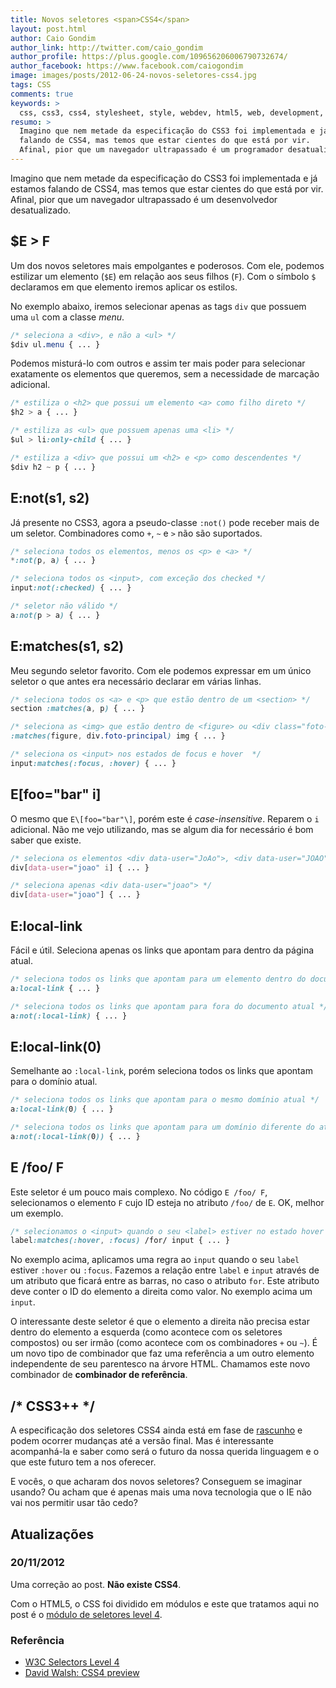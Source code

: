 ```yaml
---
title: Novos seletores <span>CSS4</span>
layout: post.html
author: Caio Gondim
author_link: http://twitter.com/caio_gondim
author_profile: https://plus.google.com/109656206006790732674/
author_facebook: https://www.facebook.com/caiogondim
image: images/posts/2012-06-24-novos-seletores-css4.jpg
tags: CSS
comments: true
keywords: >
  css, css3, css4, stylesheet, style, webdev, html5, web, development, front-end
resumo: >
  Imagino que nem metade da especificação do CSS3 foi implementada e já estamos
  falando de CSS4, mas temos que estar cientes do que está por vir.
  Afinal, pior que um navegador ultrapassado é um programador desatualizado.
---
```


Imagino que nem metade da especificação do CSS3 foi implementada e já estamos falando de CSS4,
mas temos que estar cientes do que está por vir.
Afinal, pior que um navegador ultrapassado é um desenvolvedor desatualizado.

## $E > F

Um dos novos seletores mais empolgantes e poderosos. Com ele, podemos
estilizar um elemento (`$E`) em relação aos seus filhos (`F`).
Com o símbolo `$` declaramos em que elemento iremos aplicar os estilos.

No exemplo abaixo, iremos selecionar apenas as tags `div` que
possuem uma `ul` com a classe *menu*.

```css
/* seleciona a <div>, e não a <ul> */
$div ul.menu { ... }
```

Podemos misturá-lo com outros e assim ter mais poder para
selecionar exatamente os elementos que queremos, sem a necessidade de marcação
adicional.

```css
/* estiliza o <h2> que possui um elemento <a> como filho direto */
$h2 > a { ... }

/* estiliza as <ul> que possuem apenas uma <li> */
$ul > li:only-child { ... }

/* estiliza a <div> que possui um <h2> e <p> como descendentes */
$div h2 ~ p { ... }
```

## E:not(s1, s2)

Já presente no CSS3, agora a pseudo-classe <code>:not()</code> pode receber mais de um seletor.
Combinadores como `+`, `~` e `>` não são suportados.

```css
/* seleciona todos os elementos, menos os <p> e <a> */
*:not(p, a) { ... }

/* seleciona todos os <input>, com exceção dos checked */
input:not(:checked) { ... }

/* seletor não válido */
a:not(p > a) { ... }
```

## E:matches(s1, s2)

Meu segundo seletor favorito.
Com ele podemos expressar em um único seletor o que antes era necessário declarar em várias linhas.

```css
/* seleciona todos os <a> e <p> que estão dentro de um <section> */
section :matches(a, p) { ... }

/* seleciona as <img> que estão dentro de <figure> ou <div class="foto-principal"> */
:matches(figure, div.foto-principal) img { ... }

/* seleciona os <input> nos estados de focus e hover  */
input:matches(:focus, :hover) { ... }
```

## E\[foo="bar" i\]

O mesmo que `E\[foo="bar"\]`, porém este é *case-insensitive*.
Reparem o `i` adicional.
Não me vejo utilizando, mas se algum dia for necessário é bom saber que existe.

```css
/* seleciona os elementos <div data-user="JoAo">, <div data-user="JOAO"> e <div data-user="joao"> */
div[data-user="joao" i] { ... }

/* seleciona apenas <div data-user="joao"> */
div[data-user="joao"] { ... }
```

## E:local-link

Fácil e útil. Seleciona apenas os links que apontam para dentro da página atual.

```css
/* seleciona todos os links que apontam para um elemento dentro do documento */
a:local-link { ... }

/* seleciona todos os links que apontam para fora do documento atual */
a:not(:local-link) { ... }
```

## E:local-link(0)

Semelhante ao `:local-link`, porém seleciona todos os links que apontam para o domínio atual.

```css
/* seleciona todos os links que apontam para o mesmo domínio atual */
a:local-link(0) { ... }

/* seleciona todos os links que apontam para um domínio diferente do atual */
a:not(:local-link(0)) { ... }
```

## E /foo/ F

Este seletor é um pouco mais complexo.
No código `E /foo/ F`, selecionamos o elemento `F` cujo ID esteja no atributo `/foo/` de `E`.
OK, melhor um exemplo.

```css
/* selecionamos o <input> quando o seu <label> estiver no estado hover ou focus */
label:matches(:hover, :focus) /for/ input { ... }
```

No exemplo acima, aplicamos uma regra ao `input` quando o seu `label` estiver
`:hover` ou `:focus`. Fazemos a relação entre `label` e `input` através de um
atributo que ficará entre as barras, no caso o atributo `for`. Este atributo
deve conter o ID do elemento a direita como valor. No exemplo acima um
`input`.

O interessante deste seletor é que o elemento a direita não precisa estar dentro do elemento a esquerda (como acontece com os seletores compostos) ou ser irmão (como acontece com os combinadores `+` ou `~`).
É um novo tipo de combinador que faz uma referência a um outro elemento independente de seu parentesco na árvore HTML.
Chamamos este novo combinador de **combinador de referência**.

## /\* CSS3++ \*/

A especificação dos seletores CSS4 ainda está em fase de [rascunho](http://www.w3.org/TR/2011/WD-selectors4-20110929) e podem ocorrer mudanças até a versão final.
Mas é interessante acompanhá-la e saber como será o futuro da nossa querida linguagem e o que este futuro tem a nos oferecer.

E vocês, o que acharam dos novos seletores?
Conseguem se imaginar usando?
Ou acham que é apenas mais uma nova tecnologia que o IE não vai nos permitir usar tão cedo?

<h2 id="atualizacoes">Atualizações</h2>
<div class="update">
	<h3>20/11/2012</h3>
	<p>
		Uma correção ao post. <strong>Não existe CSS4</strong>.
	</p>
	<p>
		Com o HTML5, o CSS foi dividido em módulos e este que tratamos aqui no post é
		o <a href="http://dev.w3.org/csswg/selectors4/">módulo de seletores level 4</a>.
	</p>
</div>

<aside class="fonte">
	<h3>Referência</h3>
	<ul>
		<li><a href="http://www.w3.org/TR/2011/WD-selectors4-20110929/#overview" alt="W3C Selectors Level 4" title="W3C Selectors Level 4">W3C Selectors Level 4</a></li>
		<li><a href="http://davidwalsh.name/css4-preview" alt="David Walsh: CSS4 preview" title="David Walsh: CSS4 preview">David Walsh: CSS4 preview</a></li>
	</ul>
</aside>
